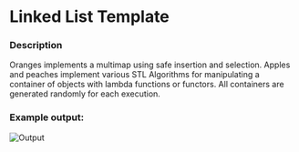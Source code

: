 # Linked List Template
### Description
Oranges implements a multimap using safe insertion and selection. Apples and peaches implement various STL Algorithms for manipulating a container of objects with lambda functions or functors. All containers are generated randomly for each execution.

### Example output:

![Output](https://i.imgur.com/kSV2LXt.png)
